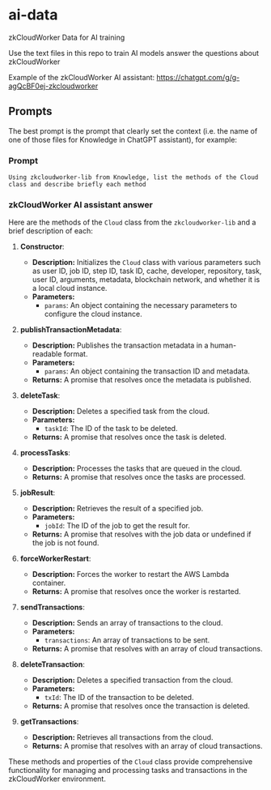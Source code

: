 # ai-data

zkCloudWorker Data for AI training

Use the text files in this repo to train AI models answer the questions about zkCloudWorker

Example of the zkCloudWorker AI assistant: https://chatgpt.com/g/g-agQcBF0ej-zkcloudworker

## Prompts

The best prompt is the prompt that clearly set the context (i.e. the name of one of those files for Knowledge in ChatGPT assistant), for example:

### Prompt

```
Using zkcloudworker-lib from Knowledge, list the methods of the Cloud class and describe briefly each method
```

### zkCloudWorker AI assistant answer

Here are the methods of the `Cloud` class from the `zkcloudworker-lib` and a brief description of each:

1. **Constructor**:

   - **Description:** Initializes the `Cloud` class with various parameters such as user ID, job ID, step ID, task ID, cache, developer, repository, task, user ID, arguments, metadata, blockchain network, and whether it is a local cloud instance.
   - **Parameters:**
     - `params`: An object containing the necessary parameters to configure the cloud instance.

2. **publishTransactionMetadata**:

   - **Description:** Publishes the transaction metadata in a human-readable format.
   - **Parameters:**
     - `params`: An object containing the transaction ID and metadata.
   - **Returns:** A promise that resolves once the metadata is published.

3. **deleteTask**:

   - **Description:** Deletes a specified task from the cloud.
   - **Parameters:**
     - `taskId`: The ID of the task to be deleted.
   - **Returns:** A promise that resolves once the task is deleted.

4. **processTasks**:

   - **Description:** Processes the tasks that are queued in the cloud.
   - **Returns:** A promise that resolves once the tasks are processed.

5. **jobResult**:

   - **Description:** Retrieves the result of a specified job.
   - **Parameters:**
     - `jobId`: The ID of the job to get the result for.
   - **Returns:** A promise that resolves with the job data or undefined if the job is not found.

6. **forceWorkerRestart**:

   - **Description:** Forces the worker to restart the AWS Lambda container.
   - **Returns:** A promise that resolves once the worker is restarted.

7. **sendTransactions**:

   - **Description:** Sends an array of transactions to the cloud.
   - **Parameters:**
     - `transactions`: An array of transactions to be sent.
   - **Returns:** A promise that resolves with an array of cloud transactions.

8. **deleteTransaction**:

   - **Description:** Deletes a specified transaction from the cloud.
   - **Parameters:**
     - `txId`: The ID of the transaction to be deleted.
   - **Returns:** A promise that resolves once the transaction is deleted.

9. **getTransactions**:
   - **Description:** Retrieves all transactions from the cloud.
   - **Returns:** A promise that resolves with an array of cloud transactions.

These methods and properties of the `Cloud` class provide comprehensive functionality for managing and processing tasks and transactions in the zkCloudWorker environment.
